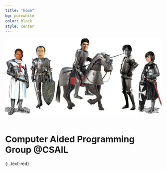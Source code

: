 ```yaml
---
title: "home"
bg: purewhite
color: black
style: center
---
```


<img src="img/StudentKnights.png" alt=""><br><br>

# Computer Aided Programming Group @CSAIL
{: .text-red}


